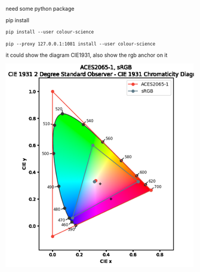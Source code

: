 need some python package



pip install

```
pip install --user colour-science 

pip --proxy 127.0.0.1:1081 install --user colour-science 
```



it could show the diagram CIE1931, also show the rgb anchor on it

![chromaticity_diagram_CIE1931](.\chromaticity_diagram_CIE1931.png)